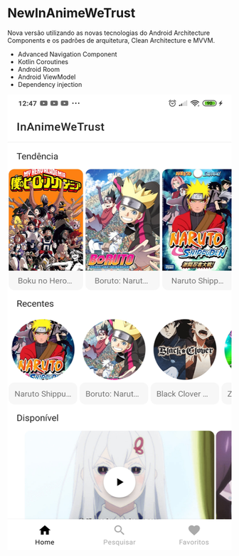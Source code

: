 # NewInAnimeWeTrust
Nova versão utilizando as novas tecnologias do Android Architecture Components e os padrões de arquitetura, Clean Architecture e MVVM.
<ul>
  <li>Advanced Navigation Component</li>
  <li>Kotlin Coroutines</li>
  <li>Android Room</li>
  <li>Android ViewModel</li>
  <li>Dependency injection</li>
</ul>

<img src="https://github.com/20202899/NewInAnimeWeTrust/blob/master/imgs/Screenshot_2020-07-29-12-47-03-770_com.carlos.silva.inanimewetrust.jpg?raw=true" width="720px" height="1024px">
